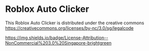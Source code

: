 # Roblox Auto Clicker
This Roblox Auto Clicker is distributed under the creative commons 
https://creativecommons.org/licenses/by-nc/3.0/sg/legalcode

https://img.shields.io/badge/License-Attribution--NonCommercial%203.0%20Singapore-brightgreen
